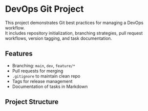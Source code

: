 # DevOps Git Project

This project demonstrates Git best practices for managing a DevOps workflow.  
It includes repository initialization, branching strategies, pull request workflows, version tagging, and task documentation.

## Features
- Branching: `main`, `dev`, `feature/*`
- Pull requests for merging
- `.gitignore` to maintain clean repo
- Tags for release management
- Documentation of tasks in Markdown

## Project Structure
